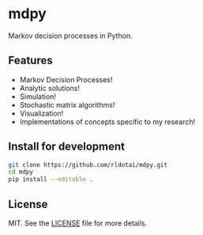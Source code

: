 # mdpy 

Markov decision processes in Python.


## Features

- Markov Decision Processes!
- Analytic solutions!
- Simulation!
- Stochastic matrix algorithms!
- Visualization!
- Implementations of concepts specific to my research! 

## Install for development

```bash
git clone https://github.com/rldotai/mdpy.git
cd mdpy
pip install --editable .
```


## License

MIT. See the [LICENSE](LICENSE) file for more details.
